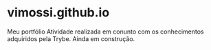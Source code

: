 # vimossi.github.io
Meu portfólio
Atividade realizada em conunto com os conhecimentos adquiridos pela Trybe. 
Ainda em construção.
